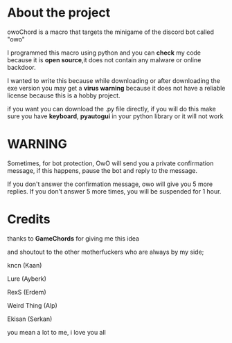 # About the project


owoChord is a macro that targets the minigame of the discord bot called "owo"

I programmed this macro using python
and you can **check** my code because it is **open source**,it does not contain any malware or online backdoor.

I wanted to write this because while downloading or after downloading the exe version you may get a **virus warning**
because it does not have a reliable license because this is a hobby project.

if you want you can download the .py file directly, if you will do this make sure you have **keyboard**, **pyautogui** in your python library or it will not work


# WARNING

Sometimes, for bot protection, OwO will send you a private confirmation message, if this happens, pause the bot and reply to the message.

If you don't answer the confirmation message, owo will give you 5 more replies. If you don't answer 5 more times, you will be suspended for 1 hour.



# Credits

thanks to **GameChords** for giving me this idea

and shoutout to the other motherfuckers who are always by my side;

kncn             (Kaan)

Lure             (Ayberk)

RexS             (Erdem)

Weird Thing      (Alp)

Ekisan           (Serkan)



you mean a lot to me, i love you all
